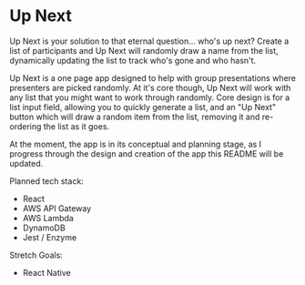# Up Next

Up Next is your solution to that eternal question... who's up next?  Create a list of participants and Up Next will randomly draw a name from the list, dynamically updating the list to track who's gone and who hasn't.

Up Next is a one page app designed to help with group presentations where presenters are picked randomly.  At it's core though, Up Next will work with any list that you might want to work through randomly.  Core design is for a list input field, allowing you to quickly generate a list, and an "Up Next" button which will draw a random item from the list, removing it and re-ordering the list as it goes.

At the moment, the app is in its conceptual and planning stage, as I progress through the design and creation of the app this README will be updated.

Planned tech stack:
- React
- AWS API Gateway
- AWS Lambda
- DynamoDB
- Jest / Enzyme

Stretch Goals:
- React Native
